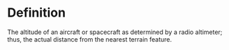 # Definition

The altitude of an aircraft or spacecraft as determined by a radio
altimeter; thus, the actual distance from the nearest terrain feature.
